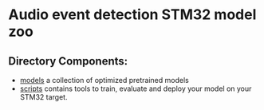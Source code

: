 # Audio event detection STM32 model zoo


## Directory Components:

* [models](models/README.md) a collection of optimized pretrained models
* [scripts](scripts/README.md) contains tools to train, evaluate and deploy your model on your STM32 target.
